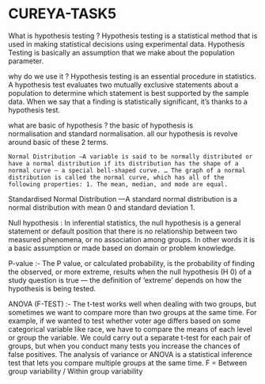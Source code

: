 # CUREYA-TASK5
What is hypothesis testing ?
	Hypothesis testing is a statistical method that is used in making statistical decisions using experimental data. Hypothesis Testing is basically an assumption that we make about   the population parameter.

why do we use it ?
	Hypothesis testing is an essential procedure in statistics. A hypothesis test evaluates two mutually exclusive statements about a population to determine which statement is best   supported by the sample data. When we say that a finding is statistically significant, it’s thanks to a hypothesis test.

what are basic of hypothesis ?
    the basic of hypothesis is normalisation and standard normalisation. all our
    hypothesis is revolve around basic of these 2 terms.
    
    Normal Distribution –A variable is said to be normally distributed or have a normal distribution if its distribution has the shape of a normal curve — a special bell-shaped curve. … The graph of a normal distribution is called the normal curve, which has all of the following properties: 1. The mean, median, and mode are equal.
    
Standardised Normal Distribution —A standard normal distribution is a normal distribution with mean 0 and standard deviation 1.

Null hypothesis : In inferential statistics, the null hypothesis is a general statement or default position that there is no relationship between two measured phenomena, or no association among groups. In other words it is a basic assumption or made based on domain or problem knowledge.

P-value :- The P value, or calculated probability, is the probability of finding the observed, or more extreme, results when the null hypothesis (H 0) of a study question is true — the definition of ‘extreme’ depends on how the hypothesis is being tested.

ANOVA (F-TEST) :- The t-test works well when dealing with two groups, but sometimes we want to compare more than two groups at the same time. For example, if we wanted to test whether voter age differs based on some categorical variable like race, we have to compare the means of each level or group the variable. We could carry out a separate t-test for each pair of groups, but when you conduct many tests you increase the chances of false positives. The analysis of variance or ANOVA is a statistical inference test that lets you compare multiple groups at the same time.
F = Between group variability / Within group variability
